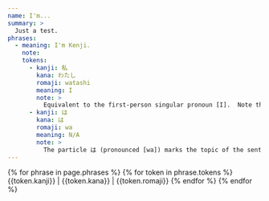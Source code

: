 ```yaml
---
name: I'm...
summary: >
  Just a test.
phrases:
  - meaning: I'm Kenji.
    note:
    tokens:
      - kanji: 私
        kana: わたし
        romaji: watashi
        meaning: I
        note: >
          Equivalent to the first-person singular pronoun [I].  Note that in Japanese the subject is often omitted when it's clear from the contenxt. So the phrase [Kenji desu] would have been equally correct.
      - kanji: は
        kana: は
        romaji: wa
        meaning: N/A
        note: >
          The particle は (pronounced [wa]) marks the topic of the sentence. In Japanese, two distinct particle are used to mark the topic and the subject of a sentence, respectively は and が. For the time being, you shouldn't be concerned over these differences as you can simply think of the word(s) preceding は as the subject of the phrase.
---
```

{% for phrase in page.phrases %}
  {% for token in phrase.tokens %}
    {{token.kanji}} | {{token.kana}} | {{token.romaji}}
  {% endfor %}
{% endfor %}
